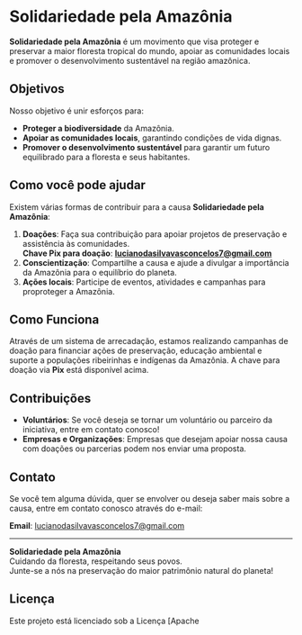 # Solidariedade pela Amazônia

**Solidariedade pela Amazônia** é um movimento que visa proteger e preservar a maior floresta tropical do mundo, apoiar as comunidades locais e promover o desenvolvimento sustentável na região amazônica.

## Objetivos

Nosso objetivo é unir esforços para:
- **Proteger a biodiversidade** da Amazônia.
- **Apoiar as comunidades locais**, garantindo condições de vida dignas.
- **Promover o desenvolvimento sustentável** para garantir um futuro equilibrado para a floresta e seus habitantes.

## Como você pode ajudar

Existem várias formas de contribuir para a causa **Solidariedade pela Amazônia**:
1. **Doações**: Faça sua contribuição para apoiar projetos de preservação e assistência às comunidades.  
   **Chave Pix para doação**: **lucianodasilvavasconcelos7@gmail.com**
2. **Conscientização**: Compartilhe a causa e ajude a divulgar a importância da Amazônia para o equilíbrio do planeta.
3. **Ações locais**: Participe de eventos, atividades e campanhas para proproteger a Amazônia.

## Como Funciona

Através de um sistema de arrecadação, estamos realizando campanhas de doação para financiar ações de preservação, educação ambiental e suporte a populações ribeirinhas e indígenas da Amazônia. A chave para doação via **Pix** está disponível acima.

## Contribuições

- **Voluntários**: Se você deseja se tornar um voluntário ou parceiro da iniciativa, entre em contato conosco!
- **Empresas e Organizações**: Empresas que desejam apoiar nossa causa com doações ou parcerias podem nos enviar uma proposta.

## Contato

Se você tem alguma dúvida, quer se envolver ou deseja saber mais sobre a causa, entre em contato conosco através do e-mail:

**Email**: [lucianodasilvavasconcelos7@gmail.com](mailto:lucianodasilvavasconcelos7@gmail.com)

---

**Solidariedade pela Amazônia**  
Cuidando da floresta, respeitando seus povos.  
Junte-se a nós na preservação do maior patrimônio natural do planeta!

## Licença

Este projeto está licenciado sob a Licença [Apache

